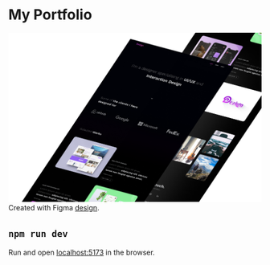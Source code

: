# My Portfolio
![Banner](src/assets/banner.png)
Created with Figma [design](https://user-images.githubusercontent.com/74559101/184138808-4d1b6c21-eb4c-4b0f-9a71-781379e1b4d7.png).
## `npm run dev`
Run and open [localhost:5173](http://localhost:5173) in the browser.
